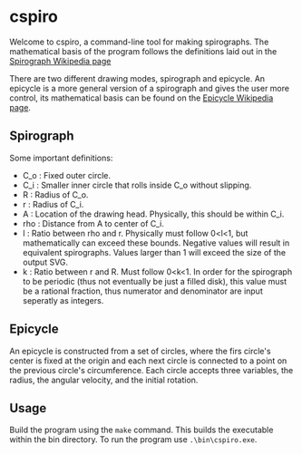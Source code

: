 # cspiro
Welcome to cspiro, a command-line tool for making spirographs.
The mathematical basis of the program follows the definitions laid out in the [Spirograph Wikipedia page](https://en.wikipedia.org/wiki/Spirograph#Mathematical_basis)

There are two different drawing modes, spirograph and epicycle. An epicycle is a more general version of a spirograph and gives the user more control, its mathematical basis can be found on the [Epicycle Wikipedia page](https://en.wikipedia.org/wiki/Deferent_and_epicycle#Mathematical_formalism).

## Spirograph
Some important definitions:
- C_o : Fixed outer circle.
- C_i : Smaller inner circle that rolls inside C_o without slipping.
- R : Radius of C_o.
- r : Radius of C_i.
- A : Location of the drawing head. Physically, this should be within C_i.
- rho : Distance from A to center of C_i.
- l : Ratio between rho and r. Physically must follow 0<l<1, but mathematically can exceed these bounds. Negative values will result in equivalent spirographs. Values larger than 1 will exceed the size of the output SVG.
- k : Ratio between r and R. Must follow 0<k<1. In order for the spirograph to be periodic (thus not eventually be just a filled disk), this value must be a rational fraction, thus numerator and denominator are input seperatly as integers.

## Epicycle
An epicycle is constructed from a set of circles, where the firs circle's center is fixed at the origin and each next circle is connected to a point on the previous circle's circumference. Each circle accepts three variables, the radius, the angular velocity, and the initial rotation.

## Usage
Build the program using the `make` command. This builds the executable within the bin directory.
To run the program use `.\bin\cspiro.exe`.
